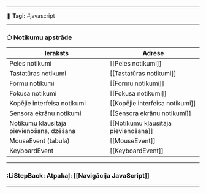 ___

❚ **Tagi:** #javascript 

---
### ⬡ Notikumu apstrāde

|Ieraksts|Adrese|
|---|---|
|Peles notikumi|[[Peles notikumi]]|
|Tastatūras notikumi|[[Tastatūras notikumi]]|
|Formu notikumi|[[Formu notikumi]]|
|Fokusa notikumi|[[Fokusa notikumi]]|
|Kopējie interfeisa notikumi|[[Kopējie interfeisa notikumi]]|
|Sensora ekrānu notikumi|[[Sensora ekrānu notikumi]]|
|Notikumu klausītāja pievienošana, dzēšana|[[Notikumu klausītāja pievienošana]]|
|MouseEvent (tabula)|[[MouseEvent]]|
|KeyboardEvent|[[KeyboardEvent]]|

---
### :LiStepBack: Atpakaļ: [[Navigācija JavaScript]]

___